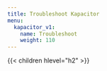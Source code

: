 ```yaml
---
title: Troubleshoot Kapacitor
menu:
  kapacitor_v1:
    name: Troubleshoot
    weight: 110
---
```


{{< children hlevel="h2" >}}
